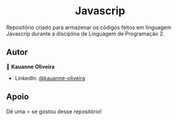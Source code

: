 <h1 align="center">Javascrip</h1>

Repositório criado para armazenar os códigos feitos em linguagem Javascrip durante a disciplina de Linguagem de Programação 2.

##  Autor

👤 **Kauanne Oliveira**

- LinkedIn: [ @kauanne-oliveira ](https://linkedin.com/in/kauanne-oliveira-13a788259)

##  Apoio

Dê uma ⭐️ se gostou desse repositório!
